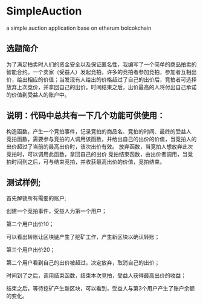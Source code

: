# SimpleAuction
a simple auction application base on etherum bolcokchain


## 选题简介

为了满足拍卖时人们的资金安全以及保证匿名性，我编写了一个简单的商品拍卖的智能合约。一个卖家（受益人）发起竞拍，许多的竞拍者参加竞拍，参加者互相出价，给出相应的价值；当发现有人给出的价格超过了自己的出价后，竞拍者可选择放弃上次竞价，并拿回自己的出价。时间结束之后，出价最高的人将付出自己承诺的价值到受益人的账户中。

## 说明：代码中总共有一下几个功能可供使用：

构造函数，产生一个竞拍事件，记录竞拍的商品名、竞拍的时间、最终的受益人
竞拍函数，需要参与竞拍的人调用该函数，并给出自己的出价的价值，当竞拍人的出价超过了当前的最高出价时，该次出价有效。
放弃函数，当竞拍人想放弃此次竞拍时，可以调用此函数，拿回自己的出价
竞拍结束函数，由出价者调用，当竞拍时间到之后，可与结束竞拍，并收获最高出价的价值，竞拍结束。

## 测试样例;
首先解锁所有需要的账户;

创建一个竞拍事件，受益人为第一个用户；

第二个用户出价10；

可以看出转账让区块链产生了挖矿工作，产生新区块以确认转账；

第三个用户出价20；

第二个用户看到自己的出价被超过，决定放弃，取消自己的出价；

时间到了之后，调用结束函数，结束本次竞拍，受益人获得最高出价的收益；

结束之后，等待挖矿产生新区块，可以看到，受益人与第3个用户产生了账户余额的变化。
